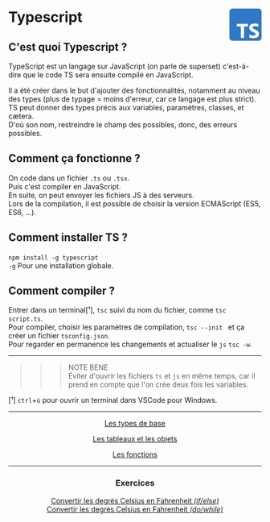 # **Typescript** <img align="right" src="../Assets/images/Typescript_logo_2020.svg" alt="TypeScript" title="TypeScript" widht="auto" height="64px">

## **C'est quoi Typescript ?**

TypeScript est un langage sur JavaScript (on parle de superset) c'est-à-dire que le code TS sera ensuite compilé en JavaScript.  

Il a été créer dans le but d'ajouter des fonctionnalités, notamment au niveau des types (plus de typage = moins d'erreur, car ce langage est plus strict).  
TS peut donner des types précis aux variables, paramètres, classes, et cætera.  
D'où son nom, restreindre le champ des possibles, donc, des erreurs possibles.

## **Comment ça fonctionne ?**

On code dans un fichier `.ts` ou `.tsx`.  
Puis c'est compiler en JavaScript.  
En suite, on peut envoyer les fichiers JS à des serveurs.  
Lors de la compilation, il est possible de choisir la version ECMAScript (ES5, ES6, ...).  

## **Comment installer TS ?**

`npm install -g typescript`  
`-g` Pour une installation globale.

## **Comment compiler ?**

Entrer dans un terminal[¹], `tsc` suivi du nom du fichier, comme `tsc script.ts`.  
Pour compiler, choisir les paramètres de compilation, `tsc --init ` et ça créer un fichier `tsconfig.json`.  
Pour regarder en permanence les changements et actualiser le `js` `tsc -w`.  

___
>>> NOTE BENE  
Éviter d'ouvrir les fichiers `ts` et `js` en même temps, car il prend en compte que l'on crée deux fois les variables.

[¹] `ctrl`+`ù` pour ouvrir un terminal dans VSCode pour Windows.
___

<div align="center">

[Les types de base](types)

[Les tableaux et les objets](arrayAndObject)

[Les fonctions](functions)

---
### **Exercices**

[Convertir les degrès Celsius en Fahrenheit _(if/else)_](../Exercices/1_convertirEnCelsuis)  
[Convertir les degrès Celsius en Fahrenheit _(do/while)_](../Exercices/1_convertirEnCelsuis-DoWhile)  


</div>